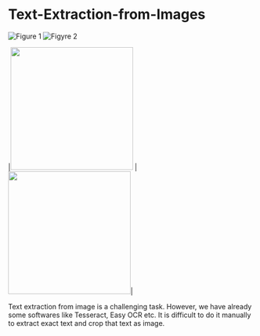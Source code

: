 # Text-Extraction-from-Images
![Figure 1](https://github.com/grkumar123/Text-Extraction-from-Images/blob/branch/image1.jpg?raw=true)
![Figyre 2](https://github.com/grkumar123/Text-Extraction-from-Images/blob/branch/image2.jpg?raw=true)

|<img src="https://github.com/grkumar123/Text-Extraction-from-Images/blob/branch/image1.jpg?raw=true" width="250"> | <img src="https://github.com/grkumar123/Text-Extraction-from-Images/blob/branch/image2.jpg?raw=true" width="250">|

Text extraction from image is a challenging task. However, we have already some softwares like Tesseract, Easy OCR etc. It is difficult to do it manually to extract exact text and crop that text as image.
